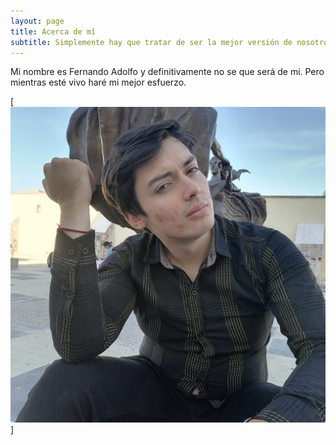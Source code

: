 ```yaml
---
layout: page
title: Acerca de mí
subtitle: Simplemente hay que tratar de ser la mejor versión de nosotros mismos.
---
```


Mi nombre es Fernando Adolfo y definitivamente no se que será de mi. Pero mientras esté vivo haré mi mejor esfuerzo.

[![Good Picture!](/assets/img/io.jpg "Foto tomada por mi bella novia")]
